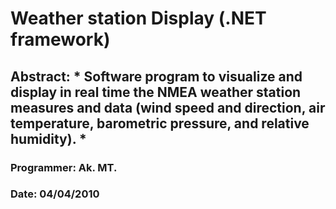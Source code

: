 # Weather station Display (.NET framework)
## Abstract: * Software program to visualize and display in real time the NMEA weather station measures and data (wind speed and direction, air temperature, barometric pressure, and relative humidity). *
### Programmer:  Ak. MT. 
### Date:  04/04/2010
